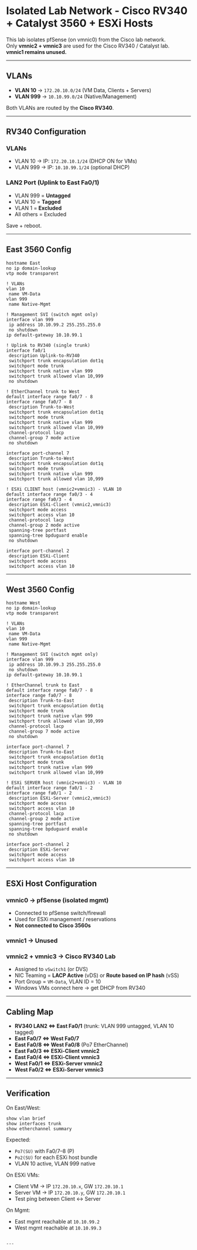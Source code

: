 
# Isolated Lab Network - Cisco RV340 + Catalyst 3560 + ESXi Hosts

This lab isolates pfSense (on vmnic0) from the Cisco lab network.  
Only **vmnic2 + vmnic3** are used for the Cisco RV340 / Catalyst lab.  
**vmnic1 remains unused.**

---

## VLANs
- **VLAN 10** → `172.20.10.0/24` (VM Data, Clients + Servers)
- **VLAN 999** → `10.10.99.0/24` (Native/Management)

Both VLANs are routed by the **Cisco RV340**.

---

## RV340 Configuration

### VLANs
- VLAN 10 → IP: `172.20.10.1/24` (DHCP ON for VMs)
- VLAN 999 → IP: `10.10.99.1/24` (optional DHCP)

### LAN2 Port (Uplink to East Fa0/1)
- VLAN 999 = **Untagged**
- VLAN 10  = **Tagged**
- VLAN 1   = **Excluded**
- All others = Excluded

Save + reboot.

---

## East 3560 Config

```cisco
hostname East
no ip domain-lookup
vtp mode transparent

! VLANs
vlan 10
 name VM-Data
vlan 999
 name Native-Mgmt

! Management SVI (switch mgmt only)
interface vlan 999
 ip address 10.10.99.2 255.255.255.0
 no shutdown
ip default-gateway 10.10.99.1

! Uplink to RV340 (single trunk)
interface fa0/1
 description Uplink-to-RV340
 switchport trunk encapsulation dot1q
 switchport mode trunk
 switchport trunk native vlan 999
 switchport trunk allowed vlan 10,999
 no shutdown

! EtherChannel trunk to West
default interface range fa0/7 - 8
interface range fa0/7 - 8
 description Trunk-to-West
 switchport trunk encapsulation dot1q
 switchport mode trunk
 switchport trunk native vlan 999
 switchport trunk allowed vlan 10,999
 channel-protocol lacp
 channel-group 7 mode active
 no shutdown

interface port-channel 7
 description Trunk-to-West
 switchport trunk encapsulation dot1q
 switchport mode trunk
 switchport trunk native vlan 999
 switchport trunk allowed vlan 10,999

! ESXi CLIENT host (vmnic2+vmnic3) - VLAN 10
default interface range fa0/3 - 4
interface range fa0/3 - 4
 description ESXi-Client (vmnic2,vmnic3)
 switchport mode access
 switchport access vlan 10
 channel-protocol lacp
 channel-group 2 mode active
 spanning-tree portfast
 spanning-tree bpduguard enable
 no shutdown

interface port-channel 2
 description ESXi-Client
 switchport mode access
 switchport access vlan 10
```

---

## West 3560 Config

```cisco
hostname West
no ip domain-lookup
vtp mode transparent

! VLANs
vlan 10
 name VM-Data
vlan 999
 name Native-Mgmt

! Management SVI (switch mgmt only)
interface vlan 999
 ip address 10.10.99.3 255.255.255.0
 no shutdown
ip default-gateway 10.10.99.1

! EtherChannel trunk to East
default interface range fa0/7 - 8
interface range fa0/7 - 8
 description Trunk-to-East
 switchport trunk encapsulation dot1q
 switchport mode trunk
 switchport trunk native vlan 999
 switchport trunk allowed vlan 10,999
 channel-protocol lacp
 channel-group 7 mode active
 no shutdown

interface port-channel 7
 description Trunk-to-East
 switchport trunk encapsulation dot1q
 switchport mode trunk
 switchport trunk native vlan 999
 switchport trunk allowed vlan 10,999

! ESXi SERVER host (vmnic2+vmnic3) - VLAN 10
default interface range fa0/1 - 2
interface range fa0/1 - 2
 description ESXi-Server (vmnic2,vmnic3)
 switchport mode access
 switchport access vlan 10
 channel-protocol lacp
 channel-group 2 mode active
 spanning-tree portfast
 spanning-tree bpduguard enable
 no shutdown

interface port-channel 2
 description ESXi-Server
 switchport mode access
 switchport access vlan 10
```

---

## ESXi Host Configuration

### vmnic0 → pfSense (isolated mgmt)
- Connected to pfSense switch/firewall
- Used for ESXi management / reservations
- **Not connected to Cisco 3560s**

### vmnic1 → Unused

### vmnic2 + vmnic3 → Cisco RV340 Lab
- Assigned to `vSwitch1` (or DVS)
- NIC Teaming = **LACP Active** (vDS) or **Route based on IP hash** (vSS)
- Port Group = `VM-Data`, VLAN ID = 10
- Windows VMs connect here → get DHCP from RV340

---

## Cabling Map

- **RV340 LAN2 ⇔ East Fa0/1** (trunk: VLAN 999 untagged, VLAN 10 tagged)
- **East Fa0/7 ⇔ West Fa0/7**
- **East Fa0/8 ⇔ West Fa0/8** (Po7 EtherChannel)
- **East Fa0/3 ⇔ ESXi-Client vmnic2**
- **East Fa0/4 ⇔ ESXi-Client vmnic3**
- **West Fa0/1 ⇔ ESXi-Server vmnic2**
- **West Fa0/2 ⇔ ESXi-Server vmnic3**

---

## Verification

On East/West:
```
show vlan brief
show interfaces trunk
show etherchannel summary
```

Expected:
- `Po7(SU)` with Fa0/7–8 (P)
- `Po2(SU)` for each ESXi host bundle
- VLAN 10 active, VLAN 999 native

On ESXi VMs:
- Client VM → IP `172.20.10.x`, GW `172.20.10.1`
- Server VM → IP `172.20.10.y`, GW `172.20.10.1`
- Test ping between Client ↔ Server

On Mgmt:
- East mgmt reachable at `10.10.99.2`
- West mgmt reachable at `10.10.99.3`
```

---
